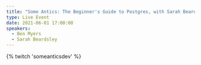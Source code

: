 ```yaml
---
title: "Some Antics: The Beginner's Guide to Postgres, with Sarah Beardsley"
type: Live Event
date: 2021-06-01 17:00:00
speakers:
  - Ben Myers
  - Sarah Beardsley
---
```


{% twitch 'someanticsdev' %}
